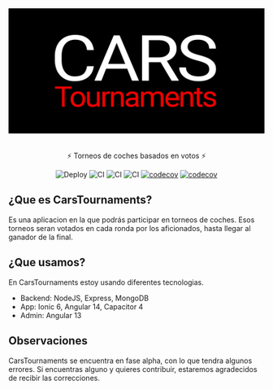<div align="center">
  <img src="./banner.png"/>
</div>
<br />
<div align="center">

  ⚡️ Torneos de coches basados en votos ⚡️

![Deploy](https://github.com/carsTournaments/backend/actions/workflows/deploy.yml/badge.svg) 
![CI](https://github.com/carsTournaments/backend/actions/workflows/ci.yml/badge.svg) ![CI](https://github.com/carsTournaments/app/actions/workflows/ci.yml/badge.svg) ![CI](https://github.com/carsTournaments/admin/actions/workflows/ci.yml/badge.svg)
[![codecov](https://codecov.io/gh/josexs/carsTournaments-backend/branch/feature/testing/graph/badge.svg?token=A738EDBZ4N)](https://codecov.io/gh/carsTournaments/backend) [![codecov](https://codecov.io/gh/carsTournaments/app/branch/main/graph/badge.svg?token=6C1JCQBYCJ)](https://codecov.io/gh/carsTournaments/app)

</div>

## ¿Que es CarsTournaments?

Es una aplicacion en la que podrás participar en torneos de coches. Esos torneos seran votados en cada ronda por los aficionados, hasta llegar al ganador de la final.

## ¿Que usamos?

En CarsTournaments estoy usando diferentes tecnologias.

- Backend: NodeJS, Express, MongoDB
- App: Ionic 6, Angular 14, Capacitor 4
- Admin: Angular 13

## Observaciones

CarsTournaments se encuentra en fase alpha, con lo que tendra algunos errores. Si encuentras alguno y quieres contribuir, estaremos agradecidos de recibir las correcciones.
